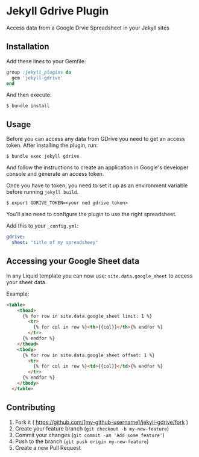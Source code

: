 # Jekyll Gdrive Plugin

Access data from a Google Drvie Spreadsheet in your Jekyll sites

## Installation

Add these lines to your Gemfile:

```ruby
group :jekyll_plugins do
  gem 'jekyll-gdrive'
end
```

And then execute:

    $ bundle install

## Usage

Before you can access any data from GDrive you need to get an access token. After installing the plugin, run:

    $ bundle exec jekyll gdrive

And follow the instructions to create an application in Google's developer console and generate an access token.

Once you have to token, you need to set it up as an environment variable before running `jekyll build`.

    $ export GDRIVE_TOKEN=<your ned gdrive token>

You'll also need to configure the plugin to use the right spreadsheet.

Add this to your `_config.yml`:

```yaml
gdrive:
  sheet: "title of my spreadsheey"
```

## Accessing your Google Sheet data

In any Liquid template you can now use: `site.data.google_sheet` to access your sheet data.

Example:

```html
<table>
    <thead>
      {% for row in site.data.google_sheet limit: 1 %}
        <tr>
          {% for col in row %}<th>{{col}}</th>{% endfor %}
        </tr>
      {% endfor %}
    </thead>
    <tbody>
      {% for row in site.data.google_sheet offset: 1 %}
        <tr>
          {% for col in row %}<td>{{col}}</td>{% endfor %}
        </tr>
      {% endfor %}  
    </tbody>
  </table>
```

## Contributing

1. Fork it ( https://github.com/[my-github-username]/jekyll-gdrive/fork )
2. Create your feature branch (`git checkout -b my-new-feature`)
3. Commit your changes (`git commit -am 'Add some feature'`)
4. Push to the branch (`git push origin my-new-feature`)
5. Create a new Pull Request
